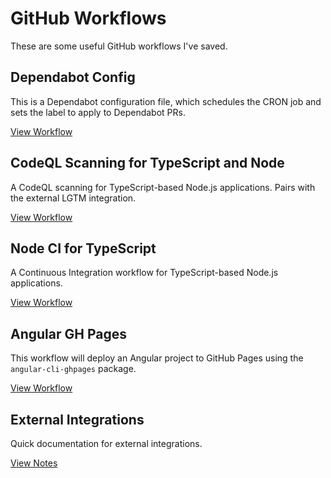 # GitHub Workflows

These are some useful GitHub workflows I've saved.

## Dependabot Config

This is a Dependabot configuration file, which schedules the CRON job and sets the label to apply to Dependabot PRs.

[View Workflow](/github-workflows/dependabot-config.md)

## CodeQL Scanning for TypeScript and Node

A CodeQL scanning for TypeScript-based Node.js applications. Pairs with the external LGTM integration.

[View Workflow](/github-workflows/codeql-ts-node.md)

## Node CI for TypeScript

A Continuous Integration workflow for TypeScript-based Node.js applications.

[View Workflow](/github-workflows/node-ci-ts.md)

## Angular GH Pages

This workflow will deploy an Angular project to GitHub Pages using the `angular-cli-ghpages` package.

[View Workflow](/github-workflows/angular-deploy.md)

## External Integrations

Quick documentation for external integrations.

[View Notes](/github-workflows/external.md)
